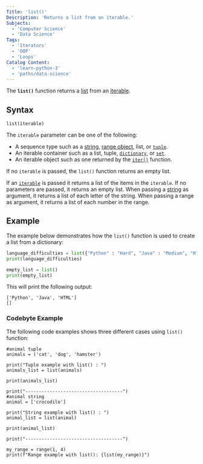 ```yaml
---
Title: 'list()'
Description: 'Returns a list from an iterable.'
Subjects:
  - 'Computer Science'
  - 'Data Science'
Tags:
  - 'Iterators'
  - 'OOP'
  - 'Loops'
Catalog Content:
  - 'learn-python-3'
  - 'paths/data-science'
---
```


The **`list()`** function returns a [list](https://www.codecademy.com/resources/docs/python/lists) from an [iterable](https://www.codecademy.com/resources/docs/python/iterators).

## Syntax

```pseudo
list(iterable)
```

The `iterable` parameter can be one of the following:

- A sequence type such as a [string](https://www.codecademy.com/resources/docs/python/strings), [range object](https://www.codecademy.com/resources/docs/python/built-in-functions/range), list, or [`tuple`](https://www.codecademy.com/resources/docs/python/tuples).
- An iterable container such as a list, tuple, [`dictionary`](https://www.codecademy.com/resources/docs/python/dictionaries), or [`set`](https://www.codecademy.com/resources/docs/python/sets).
- An iterable object such as one returned by the [`iter()`](https://www.codecademy.com/resources/docs/python/iterators/iter) function.

If no `iterable` is passed, the `list()` function returns an empty list.

If an [`iterable`](https://www.codecademy.com/resources/docs/python/iterators) is passed it returns a list of the items in the `iterable`. If no parameters are passed, it returns an empty list.
When passing a [string](https://www.codecademy.com/resources/docs/python/strings) as argument, it returns a list of each letter of the string. When passing a range as argument, it returns a list of each number in the range.

## Example

The example below demonstrates how the `list()` function is used to create a list from a dictionary:

```py
language_difficulties = list({"Python" : "Hard", "Java" : "Medium", "HTML" : "Easy"})
print(language_difficulties)

empty_list = list()
print(empty_list)
```

This will print the following output:

```shell
['Python', 'Java', 'HTML']
[]
```

### Codebyte Example

The following code examples shows three different cases using `list()` function:

```codebyte/python
#animal tuple
animals = ('cat', 'dog', 'hamster')

print("Tuple example with list() : ")
animals_list = list(animals)

print(animals_list)

print("------------------------------------")
#animal string
animal = ['crocodile']

print("String example with list() : ")
animal_list = list(animal)

print(animal_list)

print("------------------------------------")

my_range = range(1, 4)
print(f"Range example with list(): {list(my_range)}")
```
